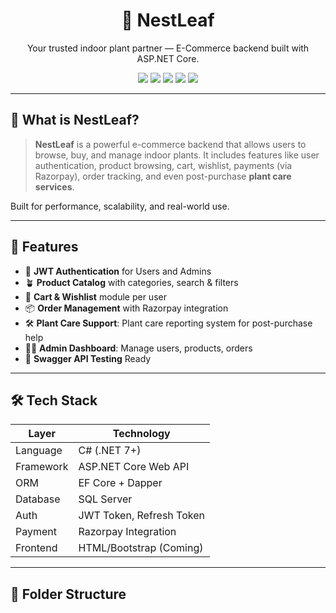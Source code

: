 <h1 align="center">🌿 NestLeaf</h1>
<p align="center">
  Your trusted indoor plant partner — E-Commerce backend built with ASP.NET Core.
</p>

<p align="center">
  <img src="https://img.shields.io/badge/ASP.NET%20Core-Backend-blue?logo=dotnet" />
  <img src="https://img.shields.io/badge/Dapper-ORM-green" />
  <img src="https://img.shields.io/badge/EF%20Core-Hybrid-blueviolet" />
  <img src="https://img.shields.io/badge/Payments-Razorpay-important" />
  <img src="https://img.shields.io/badge/License-MIT-lightgrey" />
</p>

---

## 🌱 What is NestLeaf?

> **NestLeaf** is a powerful e-commerce backend that allows users to browse, buy, and manage indoor plants. It includes features like user authentication, product browsing, cart, wishlist, payments (via Razorpay), order tracking, and even post-purchase **plant care services**.

Built for performance, scalability, and real-world use.

---

## 🚀 Features

- 🔐 **JWT Authentication** for Users and Admins
- 🪴 **Product Catalog** with categories, search & filters
- 🛒 **Cart & Wishlist** module per user
- 📦 **Order Management** with Razorpay integration
- 🛠 **Plant Care Support**:  Plant care reporting system for post-purchase help
- 👨‍💼 **Admin Dashboard**: Manage users, products, orders
- 💬 **Swagger API Testing** Ready

---

## 🛠 Tech Stack

| Layer        | Technology           |
|--------------|----------------------|
| Language     | C# (.NET 7+)         |
| Framework    | ASP.NET Core Web API |
| ORM          | EF Core + Dapper     |
| Database     | SQL Server           |
| Auth         | JWT Token, Refresh Token |
| Payment      | Razorpay Integration |
| Frontend     | HTML/Bootstrap (Coming) |

---

## 📂 Folder Structure

